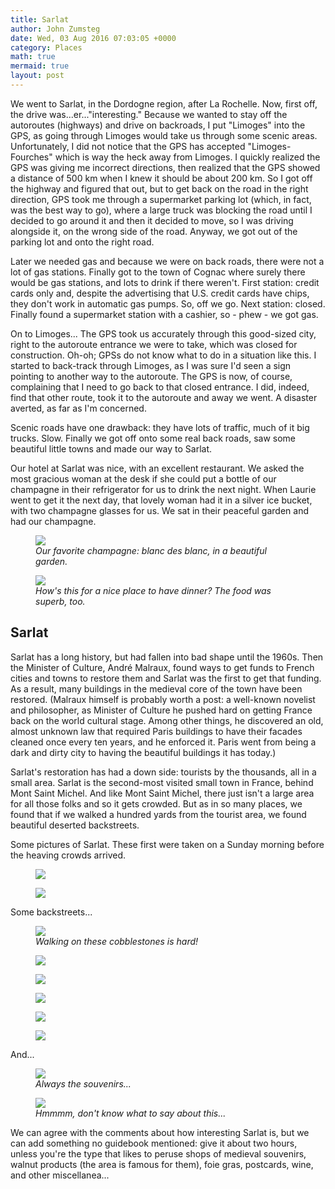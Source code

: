 ```yaml
---
title: Sarlat
author: John Zumsteg
date: Wed, 03 Aug 2016 07:03:05 +0000
category: Places
math: true
mermaid: true
layout: post
---
```

We went to Sarlat, in the Dordogne region, after La Rochelle. Now, first off, the drive was...er..."interesting." Because we wanted to stay off the autoroutes (highways) and drive on backroads, I put "Limoges" into the GPS, as going through Limoges would take us through some scenic areas. Unfortunately, I did not notice that the GPS has accepted "Limoges-Fourches" which is way the heck away from Limoges. I quickly realized the GPS was giving me incorrect directions, then realized that the GPS showed a distance of 500 km when I knew it should be about 200 km. So I got off the highway and figured that out, but to get back on the road in the right direction, GPS took me through a supermarket parking lot (which, in fact, was the best way to go), where a large truck was blocking the road until I decided to go around it and then it decided to move, so I was driving alongside it, on the wrong side of the road. Anyway, we got out of the parking lot and onto the right road.

Later we needed gas and because we were on back roads, there were not a lot of gas stations. Finally got to the town of Cognac where surely there would be gas stations, and lots to drink if there weren't. First station: credit cards only and, despite the advertising that U.S. credit cards have chips, they don't work in automatic gas pumps. So, off we go. Next station: closed. Finally found a supermarket station with a cashier, so - phew - we got gas.

On to Limoges... The GPS took us accurately through this good-sized city, right to the autoroute entrance we were to take, which was closed for construction. Oh-oh; GPSs do not know what to do in a situation like this. I started to back-track through Limoges, as I was sure I'd seen a sign pointing to another way to the autoroute. The GPS is now, of course, complaining that I need to go back to that closed entrance. I did, indeed, find that other route, took it to the autoroute and away we went. A disaster averted, as far as I'm concerned.

Scenic roads have one drawback: they have lots of traffic, much of it big trucks. Slow. Finally we got off onto some real back roads, saw some beautiful little towns and made our way to Sarlat.

Our hotel at Sarlat was nice, with an excellent restaurant. We asked the most gracious woman at the desk if she could put a bottle of our champagne in their refrigerator for us to drink the next night. When Laurie went to get it the next day, that lovely woman had it in a silver ice bucket, with two champagne glasses for us. We sat in their peaceful garden and had our champagne.

<figure>
	<img src="{{site.url}}/assets/images/2016/08/DSC04946.jpg"/>
	<figcaption><em>Our favorite champagne: blanc des blanc, in a beautiful garden.</em></figcaption>
</figure>



<figure>
	<img src="{{site.url}}/assets/images/2016/08/DSC04950.jpg"/>
	<figcaption><em>How's this for a nice place to have dinner? The food was superb, too.</em></figcaption>
</figure>


<h2>Sarlat</h2>
Sarlat has a long history, but had fallen into bad shape until the 1960s. Then the Minister of Culture, André Malraux, found ways to get funds to French cities and towns to restore them and Sarlat was the first to get that funding. As a result, many buildings in the medieval core of the town have been restored. (Malraux himself is probably worth a post: a well-known novelist and philosopher, as Minister of Culture he pushed hard on getting France back on the world cultural stage. Among other things, he discovered an old, almost unknown law that required Paris buildings to have their facades cleaned once every ten years, and he enforced it. Paris went from being a dark and dirty city to having the beautiful buildings it has today.)

Sarlat's restoration has had a down side: tourists by the thousands, all in a small area. Sarlat is the second-most visited small town in France, behind Mont Saint Michel. And like Mont Saint Michel, there just isn't a large area for all those folks and so it gets crowded. But as in so many places, we found that if we walked a hundred yards from the tourist area, we found beautiful deserted backstreets.

Some pictures of Sarlat. These first were taken on a Sunday morning before the heaving crowds arrived.

<figure>
	<img src="{{site.url}}/assets/images/2016/08/DSC04970.jpg"/>
	<figcaption></figcaption>
</figure>

 <figure>
	<img src="{{site.url}}/assets/images/2016/08/DSC04985.jpg"/>
	<figcaption></figcaption>
</figure>

Some backstreets...

<figure>
	<img src="{{site.url}}/assets/images/2016/08/DSC04966.jpg"/>
	<figcaption><em>Walking on these cobblestones is hard!</em></figcaption>
</figure>


<p class="alignnone"><figure>
	<img src="{{site.url}}/assets/images/2016/08/DSC04996.jpg"/>
	<figcaption></figcaption>
</figure>

 <figure>
	<img src="{{site.url}}/assets/images/2016/08/DSC04981.jpg"/>
	<figcaption></figcaption>
</figure>

 <figure>
	<img src="{{site.url}}/assets/images/2016/08/DSC04971.jpg"/>
	<figcaption></figcaption>
</figure>

 <figure>
	<img src="{{site.url}}/assets/images/2016/08/DSC04968.jpg"/>
	<figcaption></figcaption>
</figure>

 <figure>
	<img src="{{site.url}}/assets/images/2016/08/DSC04954.jpg"/>
	<figcaption></figcaption>
</figure>

</p>
<p class="alignnone">And...</p>


<figure>
	<img src="{{site.url}}/assets/images/2016/08/DSC04993.jpg"/>
	<figcaption><em>Always the souvenirs...</em></figcaption>
</figure>



<figure>
	<img src="{{site.url}}/assets/images/2016/08/DSC04994.jpg"/>
	<figcaption><em>Hmmmm, don't know what to say about this...</em></figcaption>
</figure>



We can agree with the comments about how interesting Sarlat is, but we can add something no guidebook mentioned: give it about two hours, unless you're the type that likes to peruse shops of medieval souvenirs, walnut products (the area is famous for them), foie gras, postcards, wine, and other miscellanea...

&nbsp;
